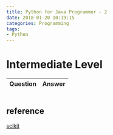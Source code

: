 ```yaml
---
title: Python for Java Programmer - 2
date: 2018-01-20 10:19:15
categories: Programming
tags:
- Python
---
```


# Intermediate Level
Question | Answer
--- | ---


```
```

## reference
[scikit][1]


[1]: http://scikit-learn.org 
